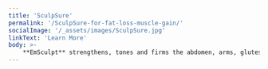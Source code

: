 ```yaml
---
title: 'SculpSure'
permalink: '/SculpSure-for-fat-loss-muscle-gain/'
socialImage: '/_assets/images/SculpSure.jpg'
linkText: 'Learn More'
body: >-
    **EmSculpt** strengthens, tones and firms the abdomen, arms, glutes and calves and can enhance abdominal contouring results while increasing muscle tone.
---
```


